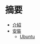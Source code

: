 # 摘要

* [介紹](README.md)
* [安裝](install/install-README.md)
    * [Ubuntu](install/install-at-ubuntu.md)